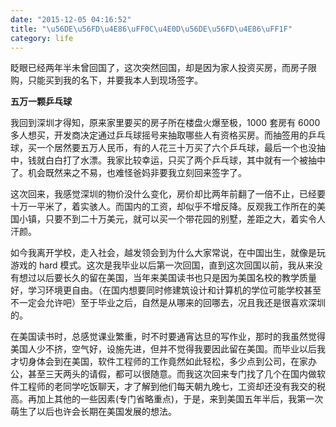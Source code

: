 ```yaml
---
date: "2015-12-05 04:16:52"
title: "\u56DE\u56FD\u4E86\uFF0C\u4E0D\u56DE\u56FD\u4E86\uFF1F"
category: life
---
```


眨眼已经两年半未曾回国了，这次突然回国，却是因为家人投资买房，而房子限购，只能买到我的名下，并要我本人到现场签字。

**五万一颗乒乓球**

我回到深圳才得知，原来家里要买的房子所在楼盘火爆至极，1000 套房有 6000 多人想买，开发商决定通过乒乓球摇号来抽取哪些人有资格买房。而抽签用的乒乓球，买一个居然要五万人民币，有的人花三十万买了六个乒乓球，最后一个也没抽中，钱就白白打了水漂。我家比较幸运，只买了两个乒乓球，其中就有一个被抽中了。机会既然来之不易，也难怪爸妈非要我立刻回来签字了。

这次回来，我感觉深圳的物价没什么变化，房价却比两年前翻了一倍不止，已经要十万一平米了，着实骇人。而国内的工资，却似乎不增反降。反观我工作所在的美国小镇，只要不到二十万美元，就可以买一个带花园的别墅，差距之大，着实令人汗颜。

如今我离开学校，走入社会，越发领会到为什么大家常说，在中国出生，就像是玩游戏的 hard 模式。这次是我毕业以后第一次回国，直到这次回国以前，我从来没有想过以后要长久的留在美国，当年来美国读书也只是因为美国名校的教学质量好，学习环境更自由。（在国内想要同时修建筑设计和计算机的学位可能学校甚至不一定会允许吧）至于毕业之后，自然是从哪来的回哪去，况且我还是很喜欢深圳的。

在美国读书时，总感觉课业繁重，时不时要通宵达旦的写作业，那时的我虽然觉得美国人少不挤，空气好，设施先进，但并不觉得我要因此留在美国。而毕业以后我才切身体会到在美国，软件工程师的工作竟然如此轻松，多少点到公司，在家办公，甚至三天两头的请假，都可以很随意。而我这次回来专门找了几个在国内做软件工程师的老同学吃饭聊天，才了解到他们每天朝九晚七，工资却还没有我交的税高。再加上其他的一些因素(专门省略重点)，于是，来到美国五年半后，我第一次萌生了以后也许会长期在美国发展的想法。
